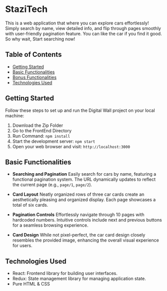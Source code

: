 # StaziTech

This is a web application that where you can explore cars effortlessly! Simply search by name, view detailed info, and flip through pages smoothly with user-friendly pagination feature. You can like the car if you find it good. So why wait, Start searching now!

## Table of Contents

- [Getting Started](#getting-started)
- [Basic Functionalities](#basic-functionalities)
- [Bonus Functionalities](#bonus-functionalities)
- [Technologies Used](#technologies-used)

## Getting Started

Follow these steps to set up and run the Digital Wall project on your local machine:

1. Download the Zip Folder
2. Go to the FrontEnd Directory
3. Run Command: `npm install`
4. Start the development server: `npm start`
5. Open your web browser and visit: `http://localhost:3000`

## Basic Functionalities

- **Searching and Pagination**
  Easily search for cars by name, featuring a functional pagination system. The URL dynamically updates to reflect the current page (e.g., `page/1`, `page/2`).

- **Card Layout**
  Neatly organized rows of three car cards create an aesthetically pleasing and organized display. Each page showcases a total of six cards.

- **Pagination Controls**
  Effortlessly navigate through 10 pages with hardcoded numbers. Intuitive controls include next and previous buttons for a seamless browsing experience.

- **Card Design**
  While not pixel-perfect, the car card design closely resembles the provided image, enhancing the overall visual experience for users.

## Technologies Used

- React: Frontend library for building user interfaces.
- Redux: State management library for managing application state.
- Pure HTML & CSS
